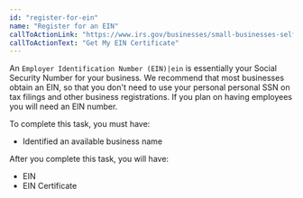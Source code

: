 ```yaml
---
id: "register-for-ein"
name: "Register for an EIN"
callToActionLink: "https://www.irs.gov/businesses/small-businesses-self-employed/apply-for-an-employer-identification-number-ein-online"
callToActionText: "Get My EIN Certificate"
---
```


An `Employer Identification Number (EIN)|ein` is essentially your Social Security Number for your business. We recommend that most businesses obtain an EIN, so that you don't need to use your personal personal SSN on tax filings and other business registrations. If you plan on having employees you will need an EIN number.
        
To complete this task, you must have:
- Identified an available business name

After you complete this task, you will have:
- EIN
- EIN Certificate
